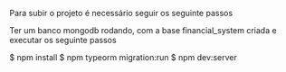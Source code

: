 Para subir o projeto é necessário seguir os seguinte passos

Ter um banco mongodb rodando, com a base financial_system criada e executar os seguinte passos

$ npm install
$ npm typeorm migration:run
$ npm dev:server
